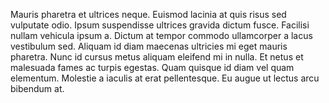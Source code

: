 Mauris pharetra et ultrices neque. Euismod lacinia at quis risus sed vulputate odio. Ipsum suspendisse ultrices gravida dictum fusce. Facilisi nullam vehicula ipsum a. Dictum at tempor commodo ullamcorper a lacus vestibulum sed. Aliquam id diam maecenas ultricies mi eget mauris pharetra. Nunc id cursus metus aliquam eleifend mi in nulla. Et netus et malesuada fames ac turpis egestas. Quam quisque id diam vel quam elementum. Molestie a iaculis at erat pellentesque. Eu augue ut lectus arcu bibendum at.

